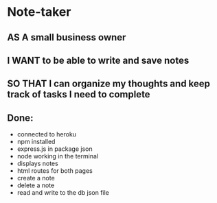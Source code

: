 # Note-taker

## AS A small business owner
## I WANT to be able to write and save notes
## SO THAT I can organize my thoughts and keep track of tasks I need to complete


## Done:
+ connected to heroku
+ npm installed
+ express.js in package json
+ node working in the terminal
+ displays notes
+ html routes for both pages
+ create a note
+ delete a note
+ read and write to the db json file